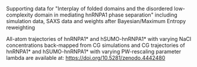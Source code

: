 Supporting data for "Interplay of folded domains and the disordered low-complexity domain in mediating hnRNPA1 phase separation" including simulation data, SAXS data and weights after Bayesian/Maximum Entropy reweighting

All-atom trajectories of hnRNPA1* and hSUMO-hnRNPA1* with varying NaCl concentrations back-mapped from CG simulations and CG trajectories of hnRNPA1* and hSUMO-hnRNPA1* with varying PW-rescaling parameter lambda are available at: https://doi.org/10.5281/zenodo.4442480

